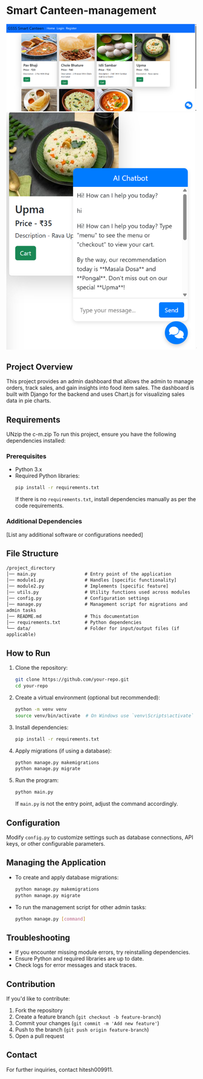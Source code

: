#  Smart Canteen-management

![Dashboard Screenshot](Dashboard.png)
![Chatbot Screenshot](Chatbot.png)

## Project Overview
This project provides an admin dashboard that allows the admin to manage orders, track sales, and gain insights into food item sales. The dashboard is built with Django for the backend and uses Chart.js for visualizing sales data in pie charts.

## Requirements

UNzip the c-m.zip
To run this project, ensure you have the following dependencies installed:

### Prerequisites
- Python 3.x
- Required Python libraries:
  ```sh
  pip install -r requirements.txt
  ```
  If there is no `requirements.txt`, install dependencies manually as per the code requirements.

### Additional Dependencies
[List any additional software or configurations needed]

## File Structure
```
/project_directory
│── main.py                  # Entry point of the application
│── module1.py               # Handles [specific functionality]
│── module2.py               # Implements [specific feature]
│── utils.py                 # Utility functions used across modules
│── config.py                # Configuration settings
│── manage.py                # Management script for migrations and admin tasks
│── README.md                # This documentation
│── requirements.txt         # Python dependencies
└── data/                    # Folder for input/output files (if applicable)
```

## How to Run
1. Clone the repository:
   ```sh
   git clone https://github.com/your-repo.git
   cd your-repo
   ```
2. Create a virtual environment (optional but recommended):
   ```sh
   python -m venv venv
   source venv/bin/activate  # On Windows use `venv\Scripts\activate`
   ```
3. Install dependencies:
   ```sh
   pip install -r requirements.txt
   ```
4. Apply migrations (if using a database):
   ```sh
   python manage.py makemigrations
   python manage.py migrate
   ```
5. Run the program:
   ```sh
   python main.py
   ```
   If `main.py` is not the entry point, adjust the command accordingly.

## Configuration
Modify `config.py` to customize settings such as database connections, API keys, or other configurable parameters.

## Managing the Application
- To create and apply database migrations:
  ```sh
  python manage.py makemigrations
  python manage.py migrate
  ```
- To run the management script for other admin tasks:
  ```sh
  python manage.py [command]
  ```

## Troubleshooting
- If you encounter missing module errors, try reinstalling dependencies.
- Ensure Python and required libraries are up to date.
- Check logs for error messages and stack traces.

## Contribution
If you'd like to contribute:
1. Fork the repository
2. Create a feature branch (`git checkout -b feature-branch`)
3. Commit your changes (`git commit -m 'Add new feature'`)
4. Push to the branch (`git push origin feature-branch`)
5. Open a pull request


## Contact
For further inquiries, contact hitesh009911.



